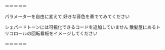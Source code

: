 ＝＝＝＝＝

パラメーターを自由に変えて
好きな音色を奏でてみてください

シェパードトーンには可視化できるコードを追加していません
散髪屋にあるトリコロールの回転看板をイメージしてください

＝＝＝＝＝
